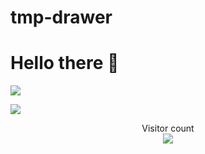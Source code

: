 # tmp-drawer
# Hello there 👋

![](https://github.com/halfrost/halfrost/blob/master/icons/header_1.png)



    
<a href=#><img src="contributions.svg"></a>

<p align="center"> 
  Visitor count<br>
  <img src="https://profile-counter.glitch.me/Lele962/count.svg" />
</p>
